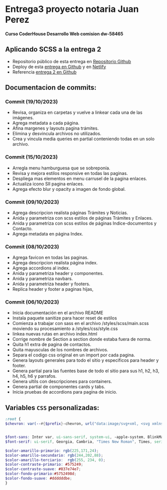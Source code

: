 # Entrega3 proyecto notaria Juan Perez
#### Curso CoderHouse Desarrollo Web comision dw-58465
## Aplicando SCSS a la entrega 2

- Repositorio público de esta entrega en [Repositorio Github]
- Deploy de esta [entrega en Github] y en [Netlify] 
- Referencia [entrega 2 en Github]


 ## Documentacion de commits:

### Commit (19/10/2023)
- Revisa, organiza en carpetas y vuelve a linkear cada una de las imágenes.
- Agrega metadata a cada página.
- Afina margenes y layouts pagina trámites.
- Elimina y desvincula archivos no utilizados.
- Crea y vincula media queries en partial conteniendo todas en un solo archivo.

### Commit (15/10/2023)
- Arregla menu hamburguesa que se sobreponía.
- Revisa y mejora estilos responsive en todas las paginas.
- Despliega mas elementos en menu carrusel de la pagina enlaces.
- Actualiza icono SII pagina enlaces.
- Agrega efecto blur y opacity a imagen de fondo global.

### Commit (09/10/2023)
- Agrega descripcion realista páginas Trámites y Noticias.
- Anida y parametriza con scss estilos de páginas Trámites y Enlaces.
- Anida y parametriza con scss estilos de páginas Indice-documentos y Contacto.
- Agrega metadata en página Index.

### Commit (08/10/2023)
- Agrega favicon en todas las paginas.
- Agrega descripcion realista página index.
- Agrega accordions al index.
- Anida y parametriza header y componentes.
- Anida y parametriza navbars.
- Anida y parametriza header y footers.
- Replica header y footer a paginas hijas,

### Commit (06/10/2023)
- Inicia documentación en el archivo README
- Instala paquete sanitize para hacer reset de estilos
- Comienza a trabajar con sass en el archivo /styles/scss/main.scss moviendo su procesamiento a /styles/css/style.css
- linkea nuevas rutas en archivo index.html
- Corrige nombre de Section a section donde estaba fuera de norma.
- Quita h1 extra de pagina de contactos.
- Quita mayusculas de los nombres de archivos.
- Separa el codigo css original en un import por cada pagina.
- Genera layouts generales para todo el sitio y especificos para header y footer.
- Genera partial para las fuentes base de todo el sitio para sus h1, h2, h3, h4, h5, h6 y parrafos.
- Genera ultils con descripciones para containers.
- Genera partial de componentes cards y tabs.
- Inicia pruebas de accordions para pagina de inicio.

## Variables `CSS` personalizadas:

```scss
:root {
$chevron: var(--#{$prefix}-chevron, url("data:image/svg+xml, <svg xmlns='http://www.w3.org/2000/svg' width='24' height='24' viewBox='0 0 20 14' fill='none' stroke='rgb(244, 202, 88)' stroke-width='2' stroke-linecap='round' stroke-linejoin='round'><polyline points='6 9 12 15 18 9'></polyline></svg>")) !default;


$font-sans: Inter var, ui-sans-serif, system-ui, -apple-system, BlinkMacSystemFont, "Segoe UI", Roboto, "Helvetica Neue", Arial, "Noto Sans", sans-serif, "Apple Color Emoji", "Segoe UI Emoji", "Segoe UI Symbol", "Noto Color Emoji" !default;
$font-serif: ui-serif, Georgia, Cambria, "Times New Roman", Times, serif !default;

$color-amarillo-primario: rgb(225,171,24);
$color-amarillo-secundario: rgb(244,202,88);
$color-amarillo-terciario:  rgb(255, 234, 0);
$color-contraste-primario: #575249;
$color-contraste-suave: #837e74e7;
$color-fondo-primario:#5752498d;
$color-fondo-suave: #ddddddbe;
}
```

[Repositorio Github]: https://github.com/rroldanb/dw-58465-entrega3.git
[entrega en Github]: https://rroldanb.github.io/dw-58465-entrega3/ 
[Netlify]: https://notariajuanperez.netlify.app/
[entrega 2 en Github]: https://github.com/rroldanb/entrega2.git